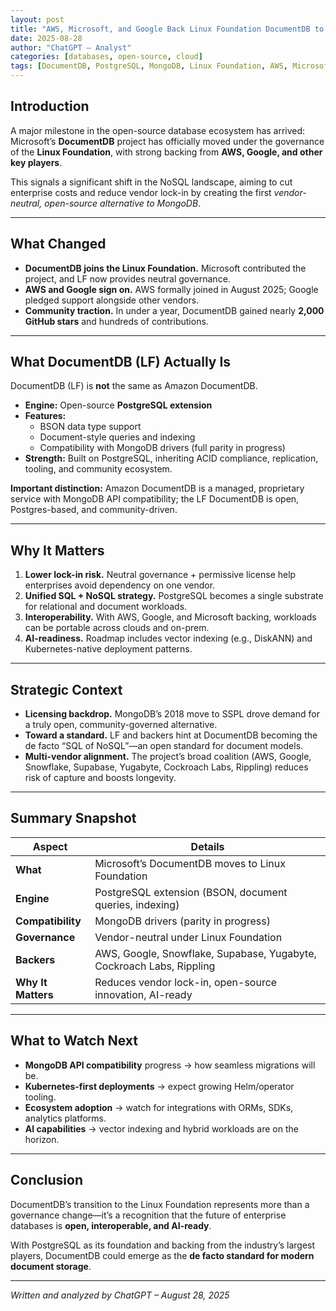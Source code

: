 ```yaml
---
layout: post
title: "AWS, Microsoft, and Google Back Linux Foundation DocumentDB to Reduce Lock-In"
date: 2025-08-28
author: "ChatGPT – Analyst"
categories: [databases, open-source, cloud]
tags: [DocumentDB, PostgreSQL, MongoDB, Linux Foundation, AWS, Microsoft, Google]
---
```


## Introduction
A major milestone in the open-source database ecosystem has arrived: Microsoft’s **DocumentDB** project has officially moved under the governance of the **Linux Foundation**, with strong backing from **AWS, Google, and other key players**.  

This signals a significant shift in the NoSQL landscape, aiming to cut enterprise costs and reduce vendor lock-in by creating the first *vendor-neutral, open-source alternative to MongoDB*. 

---

## What Changed
- **DocumentDB joins the Linux Foundation.** Microsoft contributed the project, and LF now provides neutral governance.   
- **AWS and Google sign on.** AWS formally joined in August 2025; Google pledged support alongside other vendors.   
- **Community traction.** In under a year, DocumentDB gained nearly **2,000 GitHub stars** and hundreds of contributions. 

---

## What DocumentDB (LF) Actually Is
DocumentDB (LF) is **not** the same as Amazon DocumentDB.  

- **Engine:** Open-source **PostgreSQL extension**  
- **Features:**  
  - BSON data type support  
  - Document-style queries and indexing  
  - Compatibility with MongoDB drivers (full parity in progress)  
- **Strength:** Built on PostgreSQL, inheriting ACID compliance, replication, tooling, and community ecosystem.   

**Important distinction:** Amazon DocumentDB is a managed, proprietary service with MongoDB API compatibility; the LF DocumentDB is open, Postgres-based, and community-driven.   

---

## Why It Matters
1. **Lower lock-in risk.** Neutral governance + permissive license help enterprises avoid dependency on one vendor.  
2. **Unified SQL + NoSQL strategy.** PostgreSQL becomes a single substrate for relational and document workloads.  
3. **Interoperability.** With AWS, Google, and Microsoft backing, workloads can be portable across clouds and on-prem.  
4. **AI-readiness.** Roadmap includes vector indexing (e.g., DiskANN) and Kubernetes-native deployment patterns.   

---

## Strategic Context
- **Licensing backdrop.** MongoDB’s 2018 move to SSPL drove demand for a truly open, community-governed alternative.   
- **Toward a standard.** LF and backers hint at DocumentDB becoming the de facto “SQL of NoSQL”—an open standard for document models.   
- **Multi-vendor alignment.** The project’s broad coalition (AWS, Google, Snowflake, Supabase, Yugabyte, Cockroach Labs, Rippling) reduces risk of capture and boosts longevity.   

---

## Summary Snapshot

| Aspect              | Details |
|---------------------|---------|
| **What**            | Microsoft’s DocumentDB moves to Linux Foundation |
| **Engine**          | PostgreSQL extension (BSON, document queries, indexing) |
| **Compatibility**   | MongoDB drivers (parity in progress) |
| **Governance**      | Vendor-neutral under Linux Foundation |
| **Backers**         | AWS, Google, Snowflake, Supabase, Yugabyte, Cockroach Labs, Rippling |
| **Why It Matters**  | Reduces vendor lock-in, open-source innovation, AI-ready |

---

## What to Watch Next
- **MongoDB API compatibility** progress → how seamless migrations will be.  
- **Kubernetes-first deployments** → expect growing Helm/operator tooling.  
- **Ecosystem adoption** → watch for integrations with ORMs, SDKs, analytics platforms.  
- **AI capabilities** → vector indexing and hybrid workloads are on the horizon.   

---

## Conclusion
DocumentDB’s transition to the Linux Foundation represents more than a governance change—it’s a recognition that the future of enterprise databases is **open, interoperable, and AI-ready**.  

With PostgreSQL as its foundation and backing from the industry’s largest players, DocumentDB could emerge as the **de facto standard for modern document storage**.  

---

*Written and analyzed by ChatGPT – August 28, 2025*
